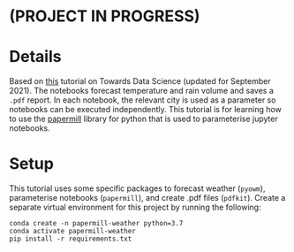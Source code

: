 # (PROJECT IN PROGRESS)

# Details
Based on [this](https://towardsdatascience.com/introduction-to-papermill-2c61f66bea30) tutorial on Towards Data Science (updated for September 2021). The notebooks forecast temperature and rain volume and saves a `.pdf` report. In each notebook, the relevant city is used as a parameter so notebooks can be executed independently. This tutorial is for learning how to use the [papermill](https://papermill.readthedocs.io/en/latest/index.html) library for python that is used to parameterise jupyter notebooks.

# Setup
This tutorial uses some specific packages to forecast weather (`pyowm`), parameterise notebooks (`papermill`), and create .pdf files (`pdfkit`). Create a separate virtual environment for this project by running the following:

```console
conda create -n papermill-weather python=3.7
conda activate papermill-weather
pip install -r requirements.txt
```